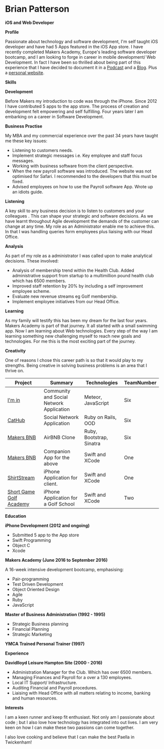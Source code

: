 # Brian Patterson

**iOS and Web Developer**

**Profile**

Passionate about technology and software development,  I'm self taught iOS developer and have had 5 Apps featured in the iOS App store.  I have recently completed Makers Academy, Europe's leading software developer bootcamp, and I am looking to forge in career in mobile development/ Web Development. In fact I have been so thrilled about being part of this experience that I have decided to document it in a [Podcast](http://codecastmakers.libsyn.com/) and a [Blog](http://the-makers-journey.ghost.io). Plus a [personal website](https://amidabrian51.github.io).

**Skills**

**Development**

Before Makers my introduction to code was through the iPhone. Since 2012 I have contributed 5 apps to the app store.  The process of creation and development felt empowering and self fulfilling. Four years later I am embarking on a career in Software Development.

**Business Practise**

My MBA and my commercial experience over the past 34 years have taught me these key issues:

- Listening to customers needs.
- Implement strategic messages i.e. Key employee and staff focus messages.
- Working with business software from the client perspective.
- When the new payroll software was introduced. The website was not     optimised for Safari. I recommended to the developers that this must be fixed.
- Advised employees on how to use the Payroll software App. Wrote up an idiots guide.

**Listening**

A key skill to any business  decision is to listen to customers and your colleagues .  This can shape your strategic and software decisions.  As we have learnt throughout Agile development the demands of the customer can change at any time. My role as an Administrator enable me to achieve this. In that I was handling queries form employees plus liaising with our Head Office.

**Analysis**

As part of my role as a administrator I was called upon to make analytical decisions. These involved:

- Analysis of membership trend within the Health Club. Added administrative support from startup to a multimillion pound health club which has 6500 members.
- Improved staff retention by 20% by including a self improvement employee scheme.
- Evaluate new revenue streams eg Golf membership.
- Implement employee initiatives from our Head Office.

**Learning**

As my family will testify this has been my dream for the last four years.  Makers Academy is part of that journey. It all started with a small swimming app. Now I am learning about Web technologies.  Every step of the way I am learning something new challenging myself to reach new goals and technologies.  For me this is the most exciting part of the journey.

**Creativity**

One of reasons I chose this career path is so that it would play to my strengths.  Being creative in solving business problems is an area that I thrive on.

| Project | Summary | Technologies | TeamNumber |
| --- | --- | --- | --- |
| [I'm in](https://github.com/amidabrian51/project-snowflake) | Community and Social Network Application | Meteor, JavaScript | Six |
| [CatHub](https://github.com/crispinandrews/CatHub) | Social Network Application | Ruby on Rails, OOD | Six |
| [Makers BNB](https://github.com/IainDK/makersbnb) | AirBNB Clone | Ruby, Bootstrap, Sinatra | Six |
| [Makers BNB](https://youtu.be/9fWlLayiW3E) | Companion App for the above | Swift and XCode | One |
| [ShirtStream](https://itunes.apple.com/us/app/shirtstream/id1121383555?mt=8) | iPhone Application for client. | Swift and XCode | One |
| [Short Game Golf Academy](https://itunes.apple.com/us/app/short-game-golf-academy/id1135969737?mt=8) | iPhone Application for a Golf School | Swift and XCode | Two |

**Education**

**iPhone Development (2012 and ongoing)**

- Submitted 5 app to the App store
- Swift Programming
- Object C
- Xcode

**Makers Academy (June 2016 to September 2016)**

A 16-week intensive development bootcamp, emphasising:

- Pair-programming
- Test Driven Development
- Object Oriented Design
- Agile
- Ruby
- JavaScript

**Master of Business Administration (1992 - 1995)**

- Strategic Business planning
- Financial Planning
- Strategic Marketing

**YMCA Trained Personal Trainer (1997)**

**Experience**

**Davidlloyd Leisure Hampton Site (2000 - 2016)**

- Administration Manager for the Club.  Which has over 6500 members.
- Managing Finances and Payroll for a over a 130 employees.
- Local IT Support/ Infrastructure.
- Auditing Financial and Payroll procedures.
- Liaising with Head Office with all matters relating to income, banking and human resources.

**Interests**

I am a keen runner and keep fit enthusiast. Not only am I passionate about code ; but I also love how technology has integrated into out lives.  I am very keen on how I can make these two passions can come together.

I also love cooking and believe that I can make the best Paella in Twickenham!
